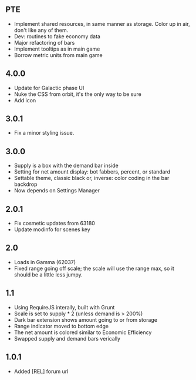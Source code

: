 ## PTE

- Implement shared resources, in same manner as storage.  Color up in air, don't like any of them.
- Dev: routines to fake economy data
- Major refactoring of bars
- Implement tooltips as in main game
- Borrow metric units from main game

## 4.0.0

- Update for Galactic phase UI
- Nuke the CSS from orbit, it's the only way to be sure
- Add icon

## 3.0.1

- Fix a minor styling issue.

## 3.0.0

- Supply is a box with the demand bar inside
- Setting for net amount display: bot fabbers, percent, or standard
- Settable theme, classic black or, inverse: color coding in the bar backdrop
- Now depends on Settings Manager

## 2.0.1

- Fix cosmetic updates from 63180
- Update modinfo for scenes key

## 2.0

- Loads in Gamma (62037)
- Fixed range going off scale; the scale will use the range max, so it should be a little less jumpy.

## 1.1

- Using RequireJS interally, built with Grunt
- Scale is set to supply * 2 (unless demand is > 200%)
- Dark bar extension shows amount going to or from storage
- Range indicator moved to bottom edge
- The net amount is colored similar to Economic Efficiency
- Swapped supply and demand bars verically

## 1.0.1

- Added [REL] forum url
